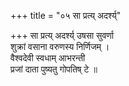 +++
title = "०५ सा प्रत्य् अदर्श्य्"

+++
सा प्रत्य् अदर्श्य् उषसा सुवर्णा  
शुक्रां वसाना वरुणस्य निर्णिजम् ।  
वैश्वदेवी स्वधाम् आभरन्ती  
प्रजां दाता पुष्यतु गोपतिष् टे ॥